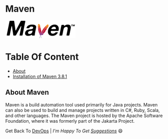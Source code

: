 Maven
=====

![Apache Maven](img/Apache_Maven_logo.png)

Table Of Content
================
<!--ts-->
* [About](#about_maven)
* [Installation of Maven 3.8.1](Maven_installation.md)
<!--te-->
<a name="about_maven"></a>

## About Maven

Maven is a build automation tool used primarily for Java projects. Maven can also be used to build and manage projects written in C#, Ruby, Scala, and other languages. The Maven project is hosted by the Apache Software Foundation, where it was formerly part of the Jakarta Project.

Get Back To [DevOps](../../../)  | _I'm Happy To Get [Suggestions](https://forms.gle/UPiN8UrHikj9UR5UA)_ :smile:
